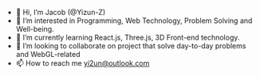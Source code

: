 - 👋 Hi, I’m Jacob (@Yizun-Z)
- 👀 I’m interested in Programming, Web Technology, Problem Solving and Well-being.
- 🌱 I’m currently learning React.js, Three.js, 3D Front-end technology.
- 💞️ I’m looking to collaborate on project that solve day-to-day problems and WebGL-related 
- 📫 How to reach me yi2un@outlook.com

